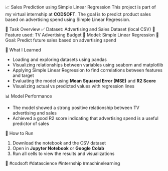 📈 Sales Prediction using Simple Linear Regression
This project is part of my virtual internship at **CODSOFT**.
The goal is to predict product sales based on advertising spend using Simple Linear Regression.

📁 Task Overview
✅ Dataset: Advertising and Sales Dataset (local CSV)
📐 Feature used: TV Advertising Budget
🧠 Model: Simple Linear Regression
🎯 Goal: Predict future sales based on advertising spend

🧠 What I Learned

* Loading and exploring datasets using pandas
* Visualizing relationships between variables using seaborn and matplotlib
* Applying Simple Linear Regression to find correlations between features and target
* Evaluating the model using **Mean Squared Error (MSE)** and **R2 Score**
* Visualizing actual vs predicted values with regression lines

📊 Model Performance

* The model showed a strong positive relationship between TV advertising and sales
* Achieved a good R2 score indicating that advertising spend is a useful predictor of sales

📌 How to Run

1. Download the notebook and the CSV dataset
2. Open in **Jupyter Notebook** or **Google Colab**
3. Run all cells to view the results and visualizations

💼 #codsoft #datascience #internship #machinelearning
